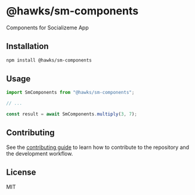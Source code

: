 # @hawks/sm-components

Components for Socializeme App

## Installation

```sh
npm install @hawks/sm-components
```

## Usage

```js
import SmComponents from "@hawks/sm-components";

// ...

const result = await SmComponents.multiply(3, 7);
```

## Contributing

See the [contributing guide](CONTRIBUTING.md) to learn how to contribute to the repository and the development workflow.

## License

MIT
